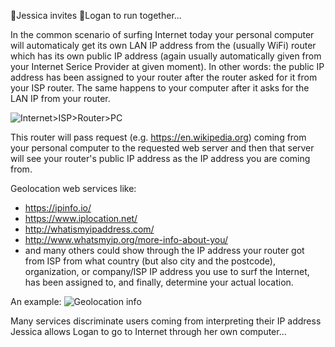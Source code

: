 :runner:Jessica invites :runner:Logan to run together...

In the common scenario of surfing Internet today your personal computer will automaticaly get its own LAN IP address from the (usually WiFi) router which has its own public IP address (again usually automatically given from your Internet Serice Provider at given moment). In other words: the public IP address has been assigned to your router after the router asked for it from your ISP router. The same happens to your computer after it asks for the LAN IP from your router.


![Internet>ISP>Router>PC](http://i.imgur.com/TT5hnU7.png "Internet>ISP>Router>PC")

This router will pass request (e.g. https://en.wikipedia.org) coming from your personal computer to the requested web server and then that server will see your router's public IP address as the IP address you are coming from.  

Geolocation web services like:
 - https://ipinfo.io/
 - https://www.iplocation.net/
 - http://whatismyipaddress.com/
 - http://www.whatsmyip.org/more-info-about-you/ 
 - and many others
could show through the IP address your router got from ISP from what country (but also city and the postcode), organization, or company/ISP IP address you use to surf the Internet, has been assigned to, and finally, determine your actual location.

An example:
![Geolocation info](http://i.imgur.com/cCuIEeB.png "Geolocation info")

Many services discriminate users coming from interpreting their IP address
Jessica allows Logan to go to Internet through her own computer...
